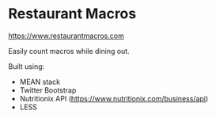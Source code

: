 # Restaurant Macros

https://www.restaurantmacros.com

Easily count macros while dining out.

Built using:
- MEAN stack
- Twitter Bootstrap
- Nutritionix API (https://www.nutritionix.com/business/api)
- LESS
